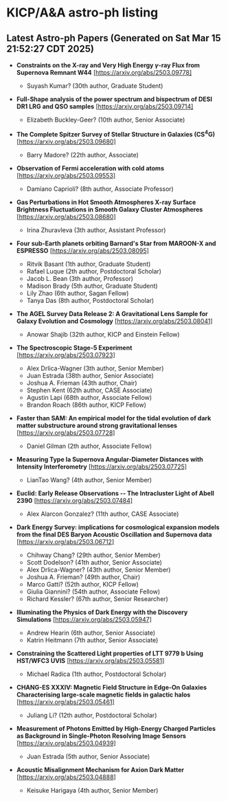 # KICP/A&A astro-ph listing

## Latest Astro-ph Papers (Generated on Sat Mar 15 21:52:27 CDT 2025)

- **Constraints on the X-ray and Very High Energy $γ$-ray Flux from Supernova Remnant W44**
[https://arxiv.org/abs/2503.09778]
  + Suyash Kumar? (30th author, Graduate Student)

- **Full-Shape analysis of the power spectrum and bispectrum of DESI DR1 LRG and QSO samples**
[https://arxiv.org/abs/2503.09714]
  + Elizabeth Buckley-Geer? (10th author, Senior Associate)

- **The Complete Spitzer Survey of Stellar Structure in Galaxies (CS$^4$G)**
[https://arxiv.org/abs/2503.09680]
  + Barry Madore? (22th author, Associate)

- **Observation of Fermi acceleration with cold atoms**
[https://arxiv.org/abs/2503.09553]
  + Damiano Caprioli? (8th author, Associate Professor)

- **Gas Perturbations in Hot Smooth Atmospheres X-ray Surface Brightness Fluctuations in Smooth Galaxy Cluster Atmospheres**
[https://arxiv.org/abs/2503.08680]
  + Irina Zhuravleva (3th author, Assistant Professor)

- **Four sub-Earth planets orbiting Barnard's Star from MAROON-X and ESPRESSO**
[https://arxiv.org/abs/2503.08095]
  + Ritvik Basant (1th author, Graduate Student)
  + Rafael Luque (2th author, Postdoctoral Scholar)
  + Jacob L. Bean (3th author, Professor)
  + Madison Brady (5th author, Graduate Student)
  + Lily Zhao (6th author, Sagan Fellow)
  + Tanya Das (8th author, Postdoctoral Scholar)

- **The AGEL Survey Data Release 2: A Gravitational Lens Sample for Galaxy Evolution and Cosmology**
[https://arxiv.org/abs/2503.08041]
  + Anowar Shajib (32th author, KICP and Einstein Fellow)

- **The Spectroscopic Stage-5 Experiment**
[https://arxiv.org/abs/2503.07923]
  + Alex Drlica-Wagner (3th author, Senior Member)
  + Juan  Estrada (38th author, Senior Associate)
  + Joshua A. Frieman (43th author, Chair)
  + Stephen Kent (62th author, CASE Associate)
  + Agustin Lapi (68th author, Associate Fellow)
  + Brandon Roach (86th author, KICP Fellow)

- **Faster than SAM: An empirical model for the tidal evolution of dark matter substructure around strong gravitational lenses**
[https://arxiv.org/abs/2503.07728]
  + Daniel Gilman (2th author, Associate Fellow)

- **Measuring Type Ia Supernova Angular-Diameter Distances with Intensity Interferometry**
[https://arxiv.org/abs/2503.07725]
  + LianTao Wang? (4th author, Senior Member)

- **Euclid: Early Release Observations -- The Intracluster Light of Abell 2390**
[https://arxiv.org/abs/2503.07484]
  + Alex Alarcon Gonzalez? (11th author, CASE Associate)

- **Dark Energy Survey: implications for cosmological expansion models from the final DES Baryon Acoustic Oscillation and Supernova data**
[https://arxiv.org/abs/2503.06712]
  + Chihway Chang? (29th author, Senior Member)
  + Scott Dodelson? (41th author, Senior Associate)
  + Alex Drlica-Wagner? (43th author, Senior Member)
  + Joshua A. Frieman? (49th author, Chair)
  + Marco Gatti? (52th author, KICP Fellow)
  + Giulia Giannini? (54th author, Associate Fellow)
  + Richard Kessler? (67th author, Senior Researcher)

- **Illuminating the Physics of Dark Energy with the Discovery Simulations**
[https://arxiv.org/abs/2503.05947]
  + Andrew Hearin (6th author, Senior Associate)
  + Katrin Heitmann (7th author, Senior Associate)

- **Constraining the Scattered Light properties of LTT 9779 b Using HST/WFC3 UVIS**
[https://arxiv.org/abs/2503.05581]
  + Michael Radica (1th author, Postdoctoral Scholar)

- **CHANG-ES XXXIV: Magnetic Field Structure in Edge-On Galaxies Characterising large-scale magnetic fields in galactic halos**
[https://arxiv.org/abs/2503.05461]
  + Juliang Li? (12th author, Postdoctoral Scholar)

- **Measurement of Photons Emitted by High-Energy Charged Particles as Background in Single-Photon Resolving Image Sensors**
[https://arxiv.org/abs/2503.04939]
  + Juan  Estrada (5th author, Senior Associate)

- **Acoustic Misalignment Mechanism for Axion Dark Matter**
[https://arxiv.org/abs/2503.04888]
  + Keisuke Harigaya (4th author, Senior Member)


